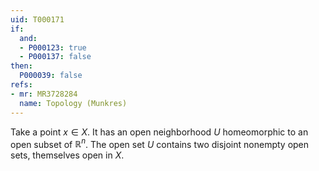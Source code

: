 ```yaml
---
uid: T000171
if:
  and:
  - P000123: true
  - P000137: false
then:
  P000039: false
refs:
- mr: MR3728284
  name: Topology (Munkres)
---
```


Take a point $x\in X$.  It has an open neighborhood $U$ homeomorphic to an open subset of $\mathbb R^n$.  The open set $U$ contains two disjoint nonempty open sets, themselves open in $X$.
